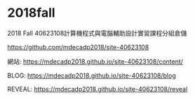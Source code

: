 # 2018fall
2018 Fall 40623108計算機程式與電腦輔助設計實習課程分組倉儲

https://github.com/mdecadp2018/site-40623108

網站:
https://mdecadp2018.github.io/site-40623108/content/

BLOG:
https://mdecadp2018.github.io/site-40623108/blog

REVEAL:
https://mdecadp2018.github.io/site-40623108/reveal

